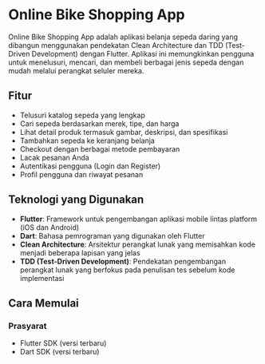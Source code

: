 # Online Bike Shopping App

Online Bike Shopping App adalah aplikasi belanja sepeda daring yang dibangun menggunakan pendekatan Clean Architecture dan TDD (Test-Driven Development) dengan Flutter. Aplikasi ini memungkinkan pengguna untuk menelusuri, mencari, dan membeli berbagai jenis sepeda dengan mudah melalui perangkat seluler mereka.

## Fitur

- Telusuri katalog sepeda yang lengkap
- Cari sepeda berdasarkan merek, tipe, dan harga
- Lihat detail produk termasuk gambar, deskripsi, dan spesifikasi
- Tambahkan sepeda ke keranjang belanja
- Checkout dengan berbagai metode pembayaran
- Lacak pesanan Anda
- Autentikasi pengguna (Login dan Register)
- Profil pengguna dan riwayat pesanan

## Teknologi yang Digunakan

- **Flutter**: Framework untuk pengembangan aplikasi mobile lintas platform (iOS dan Android)
- **Dart**: Bahasa pemrograman yang digunakan oleh Flutter
- **Clean Architecture**: Arsitektur perangkat lunak yang memisahkan kode menjadi beberapa lapisan yang jelas
- **TDD (Test-Driven Development)**: Pendekatan pengembangan perangkat lunak yang berfokus pada penulisan tes sebelum kode implementasi

## Cara Memulai

### Prasyarat

- Flutter SDK (versi terbaru)
- Dart SDK (versi terbaru)
